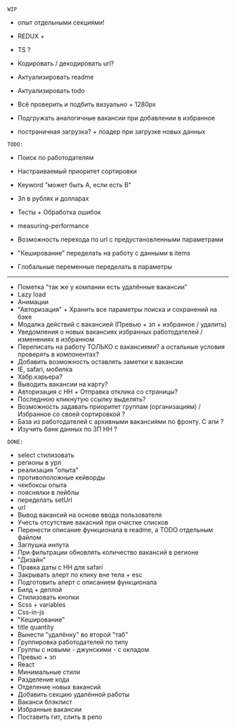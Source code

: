 `WIP` 

* опыт отдельными секциями!

* REDUX + 


* TS ?
* Кодировать / декодировать url?

* Актуализировать readme
* Актуализировать todo


* Всё проверить и подбить визуально + 1280px

* Подгружать аналогичные вакансии при добавлении в избранное

* постраничная загрузка? + лоадер при загрузке новых данных
 
`TODO:`

* Поиск по работодателям

* Настраиваемый приоритет сортировки

* Keyword "может быть A, если есть B"
* Зп в рублях и долларах
* Тесты + Обработка ошибок
* measuring-performance
* Возможность перехода по url с предустановленными параметрами
* "Кеширование" переделать на работу с данными в items
* Глобальные переменные переделать в параметры
___

* Пометка "так же у компании есть удалённые вакансии"
* Lazy load
* Анимации
* "Авторизация" + Хранить все параметры поиска и сохранений на бэке
* Модалка действий с вакансией (Превью + зп + избранное / удалить)
* Уведомления о новых вакансиях избранных работодателей / изменениях в избранном
* Переписать на работу ТОЛЬКО с вакансиями? а остальные условия проверять в компонентах?
* Добавить возможность оставлять заметки к вакансии
* IE, safari, мобилка
* Хабр.карьера?
* Выводить вакансии на карту?
* Авторизация с HH + Отправка отклика со страницы?
* Последнюю кликнутую ссылку выделять?
* Возможность задавать приоритет группам (организациям) / Избранное со своей сортировкой ?
* База из работодателей с архивными вакансиями по фронту. С апи ?
* Изучить банк данных по ЗП HH ?

`DONE:`


* select стилизовать
* регионы в урл
* реализация "опыта"
* противоположные кейворды
* чекбоксы опыта
* пояснялки в лейблы
* переделать setUrl 
* url
* Вывод вакансий на основе ввода пользователя
* Учесть отсутствие вакасний при очистке списков
* Перенести описание функционала в readme, а TODO отдельным файлом
* Заглушка инпута
* При фильтрации обновлять количество вакансий в регионе
* "Дизайн"
* Правка даты с HH для safari
* Закрывать алерт по клику вне тела + esc
* Подготовить алерт с описанием функционала
* Билд + деплой
* Стилизовать кнопки
* Scss + variables
* Css-in-js
* "Кеширование"
* title quantity
* Вынести "удалёнку" во второй "таб"
* Группировка работодателей по типу
* Группы с новыми - джунскими - с окладом
* Превью + зп
* React
* Минимальные стили
* Разделение кода
* Отделение новых вакансий
* Добавить секцию удалённой работы
* Ваканси блэклист
* Избранные вакансии
* Поставить гит, слить в репо